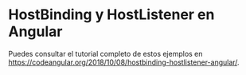 # HostBinding y HostListener en Angular

Puedes consultar el tutorial completo de estos ejemplos en https://codeangular.org/2018/10/08/hostbinding-hostlistener-angular/.
